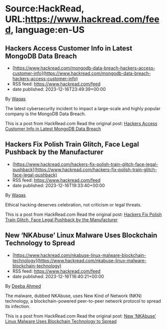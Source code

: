 # Source:HackRead, URL:https://www.hackread.com/feed, language:en-US

## Hackers Access Customer Info in Latest MongoDB Data Breach
 - [https://www.hackread.com/mongodb-data-breach-hackers-access-customer-info](https://www.hackread.com/mongodb-data-breach-hackers-access-customer-info)
 - RSS feed: https://www.hackread.com/feed
 - date published: 2023-12-16T23:49:39+00:00

<p>By <a href="https://www.hackread.com/author/hackread/" rel="nofollow">Waqas</a></p>
<p>The latest cybersecurity incident to impact a large-scale and highly popular company is the MongoDB Data Breach.</p>
<p>This is a post from HackRead.com Read the original post: <a href="https://www.hackread.com/mongodb-data-breach-hackers-access-customer-info/" rel="nofollow">Hackers Access Customer Info in Latest MongoDB Data Breach</a></p>

## Hackers Fix Polish Train Glitch, Face Legal Pushback by the Manufacturer
 - [https://www.hackread.com/hackers-fix-polish-train-glitch-face-legal-pushback](https://www.hackread.com/hackers-fix-polish-train-glitch-face-legal-pushback)
 - RSS feed: https://www.hackread.com/feed
 - date published: 2023-12-16T19:33:40+00:00

<p>By <a href="https://www.hackread.com/author/hackread/" rel="nofollow">Waqas</a></p>
<p>Ethical hacking deserves celebration, not criticism or legal threats.</p>
<p>This is a post from HackRead.com Read the original post: <a href="https://www.hackread.com/hackers-fix-polish-train-glitch-face-legal-pushback/" rel="nofollow">Hackers Fix Polish Train Glitch, Face Legal Pushback by the Manufacturer</a></p>

## New ‘NKAbuse’ Linux Malware Uses Blockchain Technology to Spread
 - [https://www.hackread.com/nkabuse-linux-malware-blockchain-technology](https://www.hackread.com/nkabuse-linux-malware-blockchain-technology)
 - RSS feed: https://www.hackread.com/feed
 - date published: 2023-12-16T16:40:21+00:00

<p>By <a href="https://www.hackread.com/author/deeba/" rel="nofollow">Deeba Ahmed</a></p>
<p>The malware, dubbed NKAbuse, uses New Kind of Network (NKN) technology, a blockchain-powered peer-to-peer network protocol to spread its infection.</p>
<p>This is a post from HackRead.com Read the original post: <a href="https://www.hackread.com/nkabuse-linux-malware-blockchain-technology/" rel="nofollow">New &#8216;NKAbuse&#8217; Linux Malware Uses Blockchain Technology to Spread</a></p>

